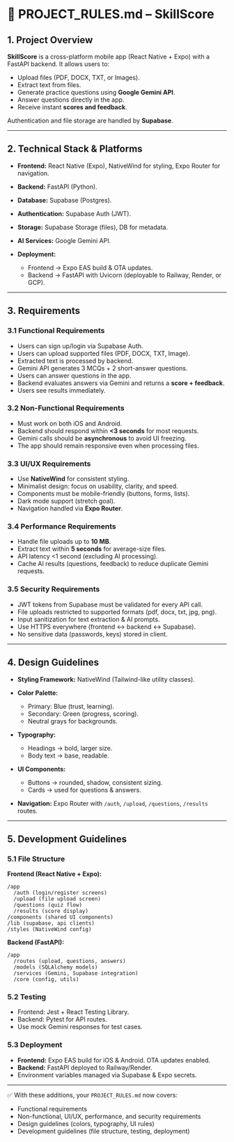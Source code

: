 # 📖 PROJECT\_RULES.md – SkillScore

## **1. Project Overview**

**SkillScore** is a cross-platform mobile app (React Native + Expo) with a FastAPI backend. It allows users to:

* Upload files (PDF, DOCX, TXT, or Images).
* Extract text from files.
* Generate practice questions using **Google Gemini API**.
* Answer questions directly in the app.
* Receive instant **scores and feedback**.

Authentication and file storage are handled by **Supabase**.

---

## **2. Technical Stack & Platforms**

* **Frontend:** React Native (Expo), NativeWind for styling, Expo Router for navigation.
* **Backend:** FastAPI (Python).
* **Database:** Supabase (Postgres).
* **Authentication:** Supabase Auth (JWT).
* **Storage:** Supabase Storage (files), DB for metadata.
* **AI Services:** Google Gemini API.
* **Deployment:**

  * Frontend → Expo EAS build & OTA updates.
  * Backend → FastAPI with Uvicorn (deployable to Railway, Render, or GCP).

---

## **3. Requirements**

### **3.1 Functional Requirements**

* Users can sign up/login via Supabase Auth.
* Users can upload supported files (PDF, DOCX, TXT, Image).
* Extracted text is processed by backend.
* Gemini API generates 3 MCQs + 2 short-answer questions.
* Users can answer questions in the app.
* Backend evaluates answers via Gemini and returns a **score + feedback**.
* Users see results immediately.

### **3.2 Non-Functional Requirements**

* Must work on both iOS and Android.
* Backend should respond within **<3 seconds** for most requests.
* Gemini calls should be **asynchronous** to avoid UI freezing.
* The app should remain responsive even when processing files.

### **3.3 UI/UX Requirements**

* Use **NativeWind** for consistent styling.
* Minimalist design: focus on usability, clarity, and speed.
* Components must be mobile-friendly (buttons, forms, lists).
* Dark mode support (stretch goal).
* Navigation handled via **Expo Router**.

### **3.4 Performance Requirements**

* Handle file uploads up to **10 MB**.
* Extract text within **5 seconds** for average-size files.
* API latency <1 second (excluding AI processing).
* Cache AI results (questions, feedback) to reduce duplicate Gemini requests.

### **3.5 Security Requirements**

* JWT tokens from Supabase must be validated for every API call.
* File uploads restricted to supported formats (pdf, docx, txt, jpg, png).
* Input sanitization for text extraction & AI prompts.
* Use HTTPS everywhere (frontend ↔ backend ↔ Supabase).
* No sensitive data (passwords, keys) stored in client.

---

## **4. Design Guidelines**

* **Styling Framework:** NativeWind (Tailwind-like utility classes).
* **Color Palette:**

  * Primary: Blue (trust, learning).
  * Secondary: Green (progress, scoring).
  * Neutral grays for backgrounds.
* **Typography:**

  * Headings → bold, larger size.
  * Body text → base, readable.
* **UI Components:**

  * Buttons → rounded, shadow, consistent sizing.
  * Cards → used for questions & answers.
* **Navigation:** Expo Router with `/auth`, `/upload`, `/questions`, `/results` routes.

---

## **5. Development Guidelines**

### **5.1 File Structure**

**Frontend (React Native + Expo):**

```
/app  
  /auth (login/register screens)  
  /upload (file upload screen)  
  /questions (quiz flow)  
  /results (score display)  
/components (shared UI components)  
/lib (supabase, api clients)  
/styles (NativeWind config)  
```

**Backend (FastAPI):**

```
/app  
  /routes (upload, questions, answers)  
  /models (SQLAlchemy models)  
  /services (Gemini, Supabase integration)  
  /core (config, utils)  
```

### **5.2 Testing**

* Frontend: Jest + React Testing Library.
* Backend: Pytest for API routes.
* Use mock Gemini responses for test cases.

### **5.3 Deployment**

* **Frontend:** Expo EAS build for iOS & Android. OTA updates enabled.
* **Backend:** FastAPI deployed to Railway/Render.
* Environment variables managed via Supabase & Expo secrets.

---

✅ With these additions, your `PROJECT_RULES.md` now covers:

* Functional requirements
* Non-functional, UI/UX, performance, and security requirements
* Design guidelines (colors, typography, UI rules)
* Development guidelines (file structure, testing, deployment)